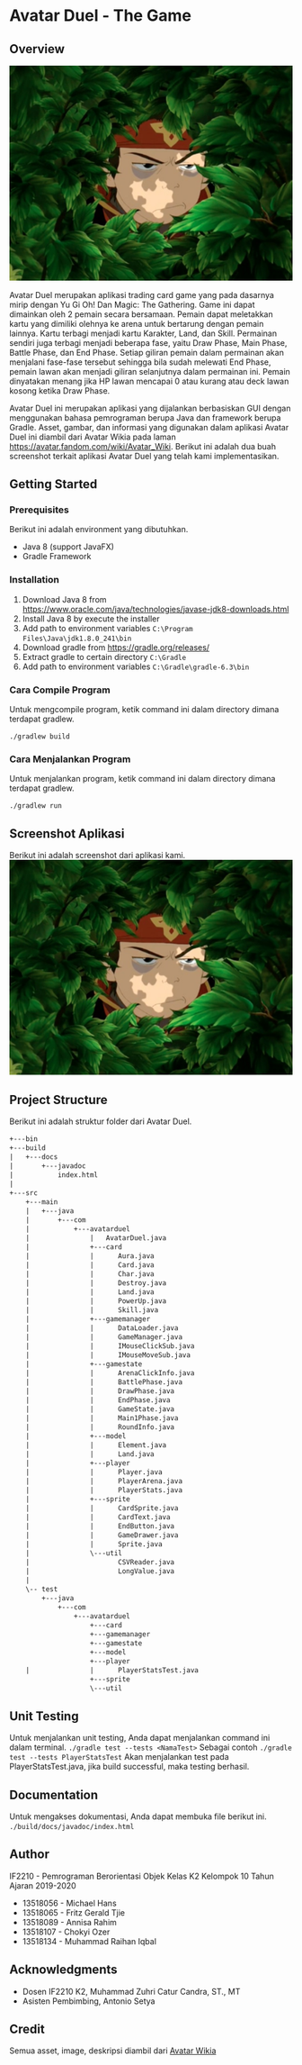 # Avatar Duel - The Game
## Overview
![overview](assets/aanglaper.jpg)

Avatar Duel merupakan aplikasi trading card game yang pada dasarnya mirip dengan Yu Gi Oh! Dan Magic: The Gathering. Game ini dapat dimainkan oleh 2 pemain secara bersamaan. Pemain dapat meletakkan kartu yang dimiliki olehnya ke arena untuk bertarung dengan pemain lainnya. Kartu terbagi menjadi kartu Karakter, Land, dan Skill. Permainan sendiri juga terbagi menjadi beberapa fase, yaitu Draw Phase, Main Phase, Battle Phase, dan End Phase. Setiap giliran pemain dalam permainan akan menjalani fase-fase tersebut sehingga bila sudah melewati End Phase, pemain lawan akan menjadi giliran selanjutnya dalam permainan ini. Pemain dinyatakan menang jika HP lawan mencapai 0 atau kurang atau deck lawan kosong ketika Draw Phase.

Avatar Duel ini merupakan aplikasi yang dijalankan berbasiskan GUI dengan menggunakan bahasa pemrograman berupa Java dan framework berupa Gradle. Asset, gambar, dan informasi yang digunakan dalam aplikasi Avatar Duel ini diambil dari Avatar Wikia pada laman https://avatar.fandom.com/wiki/Avatar_Wiki. Berikut ini adalah dua buah screenshot terkait aplikasi Avatar Duel yang telah kami implementasikan.

## Getting Started
### Prerequisites
Berikut ini adalah environment yang dibutuhkan.
* Java 8 (support JavaFX)
* Gradle Framework

### Installation
1. Download Java 8 from https://www.oracle.com/java/technologies/javase-jdk8-downloads.html
2. Install Java 8 by execute the installer
3. Add path to environment variables
`C:\Program Files\Java\jdk1.8.0_241\bin`
4. Download gradle from https://gradle.org/releases/
5. Extract gradle to certain directory
`C:\Gradle`
6. Add path to environment variables
`C:\Gradle\gradle-6.3\bin`

### Cara Compile Program
Untuk mengcompile program, ketik command ini dalam directory dimana terdapat gradlew.
```
./gradlew build
```

### Cara Menjalankan Program
Untuk menjalankan program, ketik command ini dalam directory dimana terdapat gradlew.
```
./gradlew run
```
## Screenshot Aplikasi
Berikut ini adalah screenshot dari aplikasi kami.
![overview](assets/aanglaper.jpg)

## Project Structure
Berikut ini adalah struktur folder dari Avatar Duel.
```
+---bin
+---build
|   +---docs
|       +---javadoc
|           index.html
|
+---src
    +---main
    |   +---java
    |       +---com
    |           +---avatarduel
    |               |   AvatarDuel.java
    |               +---card
    |               |      Aura.java
    |               |      Card.java
    |               |      Char.java
    |               |      Destroy.java
    |               |      Land.java
    |               |      PowerUp.java
    |               |      Skill.java
    |               +---gamemanager
    |               |      DataLoader.java
    |               |      GameManager.java
    |               |      IMouseClickSub.java
    |               |      IMouseMoveSub.java
    |               +---gamestate
    |               |      ArenaClickInfo.java
    |               |      BattlePhase.java
    |               |      DrawPhase.java
    |               |      EndPhase.java
    |               |      GameState.java
    |               |      Main1Phase.java
    |               |      RoundInfo.java
    |               +---model
    |               |      Element.java
    |               |      Land.java
    |               +---player
    |               |      Player.java
    |               |      PlayerArena.java
    |               |      PlayerStats.java
    |               +---sprite
    |               |      CardSprite.java
    |               |      CardText.java
    |               |      EndButton.java
    |               |      GameDrawer.java
    |               |      Sprite.java
    |               \---util
    |                      CSVReader.java
    |                      LongValue.java
    |               
    \-- test
        +---java
            +---com
                +---avatarduel
                    +---card
                    +---gamemanager
                    +---gamestate
                    +---model
                    +---player
    |               |      PlayerStatsTest.java
                    +---sprite
                    \---util
```
## Unit Testing
Untuk menjalankan unit testing, Anda dapat menjalankan command ini dalam terminal.
```./gradle test --tests <NamaTest>```
Sebagai contoh
```./gradle test --tests PlayerStatsTest```
Akan menjalankan test pada PlayerStatsTest.java, jika build successful, maka testing berhasil.

## Documentation
Untuk mengakses dokumentasi, Anda dapat membuka file berikut ini.
```./build/docs/javadoc/index.html```

## Author
IF2210 - Pemrograman Berorientasi Objek
Kelas K2 Kelompok 10 Tahun Ajaran 2019-2020
- 13518056 - Michael Hans
- 13518065 - Fritz Gerald Tjie
- 13518089 - Annisa Rahim
- 13518107 - Chokyi Ozer
- 13518134 - Muhammad Raihan Iqbal

## Acknowledgments
* Dosen IF2210 K2, Muhammad Zuhri Catur Candra, ST., MT
* Asisten Pembimbing, Antonio Setya

## Credit
Semua asset, image, deskripsi diambil dari [Avatar Wikia](https://avatar.fandom.com/wiki/Avatar_Wiki)
